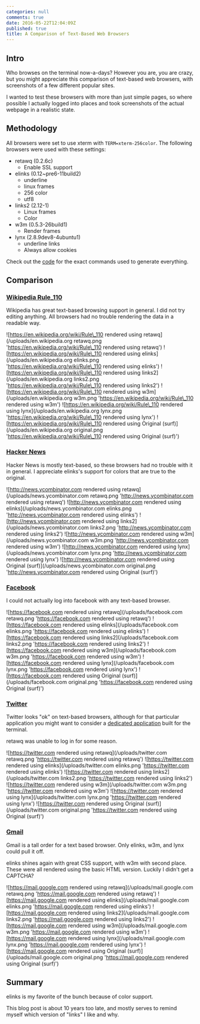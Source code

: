 ```yaml
---
categories: null
comments: true
date: 2016-05-22T12:04:09Z
published: true
title: A Comparison of Text-Based Web Browsers
---
```


## Intro

Who browses on the terminal now-a-days? However you are, you are crazy,
but you might appreciate this comparison of text-based web browsers,
with screenshots of a few different popular sites.

I wanted to test these browsers with more than just simple pages, so where
possible I actually logged into places and took screenshots of
the actual webpage in a realistic state.

## Methodology

All browsers were set to use xterm with `TERM=xterm-256color`.
The following browsers were used with these settings:

* retawq (0.2.6c)
    * Enable SSL support
* elinks (0.12~pre6-11build2)
    * underline
    * linux frames
    * 256 color
    * utf8
* links2 (2.12-1)
    * Linux frames
    * Color
* w3m (0.5.3-26build1)
    * Render frames
* lynx (2.8.9dev8-4ubuntu1)
    * underline links
    * Always allow cookies

Check out the [code](https://github.com/solarkennedy/text-based-web-browser-comparison)
for the exact commands used to generate everything.

## Comparison

### [Wikipedia Rule\_110](https://en.wikipedia.org/wiki/Rule_110)
Wikipedia has great text-based browsing support in general. I did not try editing anything.
All browsers had no trouble rendering the data in a readable way.

![https://en.wikipedia.org/wiki/Rule\_110 rendered using retawq](/uploads/en.wikipedia.org retawq.png 'https://en.wikipedia.org/wiki/Rule\_110 rendered using retawq')
![https://en.wikipedia.org/wiki/Rule\_110 rendered using elinks](/uploads/en.wikipedia.org elinks.png 'https://en.wikipedia.org/wiki/Rule\_110 rendered using elinks')
![https://en.wikipedia.org/wiki/Rule\_110 rendered using links2](/uploads/en.wikipedia.org links2.png 'https://en.wikipedia.org/wiki/Rule\_110 rendered using links2')
![https://en.wikipedia.org/wiki/Rule\_110 rendered using w3m](/uploads/en.wikipedia.org w3m.png 'https://en.wikipedia.org/wiki/Rule\_110 rendered using w3m')
![https://en.wikipedia.org/wiki/Rule\_110 rendered using lynx](/uploads/en.wikipedia.org lynx.png 'https://en.wikipedia.org/wiki/Rule\_110 rendered using lynx')
![https://en.wikipedia.org/wiki/Rule\_110 rendered using Original \(surf\)](/uploads/en.wikipedia.org original.png 'https://en.wikipedia.org/wiki/Rule\_110 rendered using Original \(surf\)')

### [Hacker News](http://news.ycombinator.com)
Hacker News is mostly text-based, so these browsers had no trouble with it in general.
I appreciate elinks's support for colors that are true to the original.

![http://news.ycombinator.com rendered using retawq](/uploads/news.ycombinator.com retawq.png 'http://news.ycombinator.com rendered using retawq')
![http://news.ycombinator.com rendered using elinks](/uploads/news.ycombinator.com elinks.png 'http://news.ycombinator.com rendered using elinks')
![http://news.ycombinator.com rendered using links2](/uploads/news.ycombinator.com links2.png 'http://news.ycombinator.com rendered using links2')
![http://news.ycombinator.com rendered using w3m](/uploads/news.ycombinator.com w3m.png 'http://news.ycombinator.com rendered using w3m')
![http://news.ycombinator.com rendered using lynx](/uploads/news.ycombinator.com lynx.png 'http://news.ycombinator.com rendered using lynx')
![http://news.ycombinator.com rendered using Original \(surf\)](/uploads/news.ycombinator.com original.png 'http://news.ycombinator.com rendered using Original \(surf\)')

### [Facebook](https://facebook.com)
I could not actually log into facebook with any text-based browser.

![https://facebook.com rendered using retawq](/uploads/facebook.com retawq.png 'https://facebook.com rendered using retawq')
![https://facebook.com rendered using elinks](/uploads/facebook.com elinks.png 'https://facebook.com rendered using elinks')
![https://facebook.com rendered using links2](/uploads/facebook.com links2.png 'https://facebook.com rendered using links2')
![https://facebook.com rendered using w3m](/uploads/facebook.com w3m.png 'https://facebook.com rendered using w3m')
![https://facebook.com rendered using lynx](/uploads/facebook.com lynx.png 'https://facebook.com rendered using lynx')
![https://facebook.com rendered using Original \(surf\)](/uploads/facebook.com original.png 'https://facebook.com rendered using Original \(surf\)')

### [Twitter](https://twitter.com)
Twitter looks "ok" on text-based browsers, although for that particular
application you might want to consider a [dedicated application](http://www.rainbowstream.org/)
built for the terminal.

retawq was unable to log in for some reason.

![https://twitter.com rendered using retawq](/uploads/twitter.com retawq.png 'https://twitter.com rendered using retawq')
![https://twitter.com rendered using elinks](/uploads/twitter.com elinks.png 'https://twitter.com rendered using elinks')
![https://twitter.com rendered using links2](/uploads/twitter.com links2.png 'https://twitter.com rendered using links2')
![https://twitter.com rendered using w3m](/uploads/twitter.com w3m.png 'https://twitter.com rendered using w3m')
![https://twitter.com rendered using lynx](/uploads/twitter.com lynx.png 'https://twitter.com rendered using lynx')
![https://twitter.com rendered using Original \(surf\)](/uploads/twitter.com original.png 'https://twitter.com rendered using Original \(surf\)')

### [Gmail](https://mail.google.com)

Gmail is a tall order for a text based browser. Only elinks, w3m, and lynx could pull it off.

elinks shines again with great CSS support, with w3m with second place. These were all rendered
using the basic HTML version. Luckily I didn't get a CAPTCHA?

![https://mail.google.com rendered using retawq](/uploads/mail.google.com retawq.png 'https://mail.google.com rendered using retawq')
![https://mail.google.com rendered using elinks](/uploads/mail.google.com elinks.png 'https://mail.google.com rendered using elinks')
![https://mail.google.com rendered using links2](/uploads/mail.google.com links2.png 'https://mail.google.com rendered using links2')
![https://mail.google.com rendered using w3m](/uploads/mail.google.com w3m.png 'https://mail.google.com rendered using w3m')
![https://mail.google.com rendered using lynx](/uploads/mail.google.com lynx.png 'https://mail.google.com rendered using lynx')
![https://mail.google.com rendered using Original \(surf\)](/uploads/mail.google.com original.png 'https://mail.google.com rendered using Original \(surf\)')

## Summary

elinks is my favorite of the bunch because of color support.

This blog post is about 10 years too late, and mostly serves to remind myself which version of "links" I like and why.
